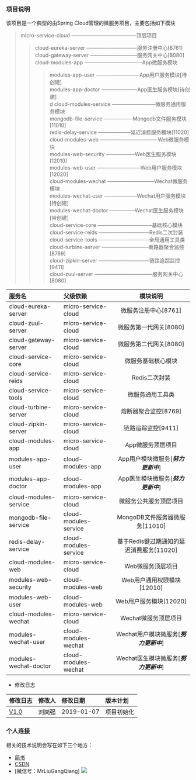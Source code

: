 ### 项目说明
该项目是一个典型的由Spring Cloud管理的微服务项目，主要包括如下模块

> micro-service-cloud ──────────────────顶层项目<br>
>> cloud-eureka-server ──────────────服务注册中心[8761]<br>
>> cloud-gateway-server ─────────────服务网关中心[8080]<br>
>> cloud-modules-app ────────────────App微服务模块<br>
>>> modules-app-user ────────────App用户服务模块[待创建]<br>
>>> modules-app-doctor ──────────App医生服务模块[待创建]<br>
d
>> cloud-modules-service ────────────微服务通用服务模块<br>
>>> mongodb-file-service ────────Mongodb文件服务模块[11010]<br>
>>> redis-delay-service ─────────延迟消费服务模块[11020]<br>
>> cloud-modules-web ────────────────Web微服务模块<br>
>>> modules-web-security ────────Web医生服务模块[12010]<br>
>>> modules-web-user ────────────Web用户服务模块[12020]<br>
>> cloud-modules-wechat ─────────────Wechat微服务模块<br>
>>> modules-wechat-user ─────────Wechat用户服务模块[待创建]<br>
>>> modules-wechat-doctor ───────Wechat医生服务模块[带创建]<br>
>> cloud-service-core ───────────────基础核心模块<br>
>> cloud-service-reids ──────────────Redis二次封装<br>
>> cloud-service-tools ──────────────全局通用工具类<br>
>> cloud-turbine-server ─────────────断路器聚合监控[8769]<br>
>> cloud-zipkin-server ──────────────链路追踪监控[9411]<br>
>>> cloud-zuul-server ────────────────服务网关中心[8080]<br>

|服务名 | 父级依赖 | 模块说明|
|:----|:----|:----:|
|cloud-eureka-server|micro-service-cloud|微服务注册中心[8761]|
|cloud-zuul-server|micro-service-cloud|微服务第一代网关[8080]|
|cloud-gateway-server|micro-service-cloud|微服务第二代网关[8080]|
|cloud-service-core|micro-service-cloud|微服务基础核心模块|
|cloud-service-reids|micro-service-cloud|Redis二次封装|
|cloud-service-tools|micro-service-cloud|微服务通用工具类|
|cloud-turbine-server|micro-service-cloud|熔断器聚合监控[8769]|
|cloud-zipkin-server|micro-service-cloud|链路追踪监控[9411]|
|cloud-modules-app|micro-service-cloud|App微服务顶层项目|
|modules-app-user|cloud-modules-app|App用户模块微服务[***努力更新中***]|
|modules-app-doctor|cloud-modules-app|App医生模块微服务[***努力更新中***]| 
|cloud-modules-service|micro-service-cloud|微服务公共服务顶层项目|
|mongodb-file-service|cloud-modules-service|MongoDB文件服务器微服务[11010]|
|redis-delay-service|cloud-modules-service|基于Redis键过期通知的延迟消费服务[11020]|
|cloud-modules-web|micro-service-cloud|Web微服务顶层项目|
|modules-web-security|cloud-modules-web|Web用户通用权限模块[12010]|
|modules-web-user|cloud-modules-web|Web用户服务模块[12020]|
|cloud-modules-wechat|micro-service-cloud|Wechat微服务顶层项目|
|modules-wechat-user|cloud-modules-wechat|Wechat用户模块微服务[***努力更新中***]| 
|modules-wechat-doctor|cloud-modules-wechat|Wechat医生模块微服务[***努力更新中***]|
* 修改日志

|修改日志|修改人|修改日期|版本计划|
|:----|:----|:----|:---|
|[V1.0](https://github.com/MrLiuGangQiang/micro-service-cloud/blob/master/README.md)|刘岗强|2019-01-07 |项目初始化|

### 个人连接
相关的技术说明会写在如下三个地方：
* [简书](https://www.jianshu.com/u/3642563a4185)
* [CSDN](https://blog.csdn.net/u010175879)
* [微信号：MrLiuGangQiang]
![](http://ovheeg7ro.bkt.clouddn.com/aLiangcode.jpg)
